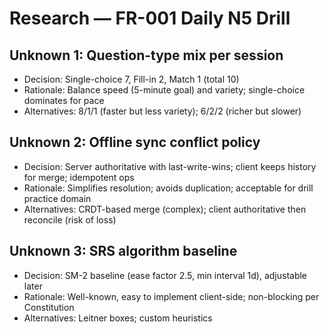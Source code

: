 # Research — FR-001 Daily N5 Drill

## Unknown 1: Question-type mix per session
- Decision: Single-choice 7, Fill-in 2, Match 1 (total 10)
- Rationale: Balance speed (5-minute goal) and variety; single-choice dominates for pace
- Alternatives: 8/1/1 (faster but less variety); 6/2/2 (richer but slower)

## Unknown 2: Offline sync conflict policy
- Decision: Server authoritative with last-write-wins; client keeps history for merge; idempotent ops
- Rationale: Simplifies resolution; avoids duplication; acceptable for drill practice domain
- Alternatives: CRDT-based merge (complex); client authoritative then reconcile (risk of loss)

## Unknown 3: SRS algorithm baseline
- Decision: SM-2 baseline (ease factor 2.5, min interval 1d), adjustable later
- Rationale: Well-known, easy to implement client-side; non-blocking per Constitution
- Alternatives: Leitner boxes; custom heuristics
